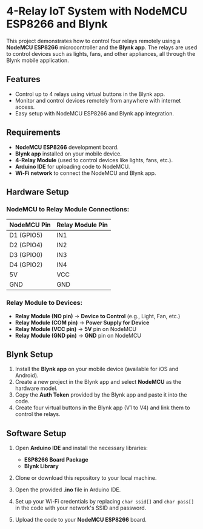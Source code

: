# 4-Relay IoT System with NodeMCU ESP8266 and Blynk

This project demonstrates how to control four relays remotely using a **NodeMCU ESP8266** microcontroller and the **Blynk app**. The relays are used to control devices such as lights, fans, and other appliances, all through the Blynk mobile application.

## Features
- Control up to 4 relays using virtual buttons in the Blynk app.
- Monitor and control devices remotely from anywhere with internet access.
- Easy setup with NodeMCU ESP8266 and Blynk app integration.

## Requirements
- **NodeMCU ESP8266** development board.
- **Blynk app** installed on your mobile device.
- **4-Relay Module** (used to control devices like lights, fans, etc.).
- **Arduino IDE** for uploading code to NodeMCU.
- **Wi-Fi network** to connect the NodeMCU and Blynk app.

## Hardware Setup

### NodeMCU to Relay Module Connections:
| **NodeMCU Pin**  | **Relay Module Pin**  |
|------------------|-----------------------|
| D1 (GPIO5)       | IN1                   |
| D2 (GPIO4)       | IN2                   |
| D3 (GPIO0)       | IN3                   |
| D4 (GPIO2)       | IN4                   |
| 5V               | VCC                   |
| GND              | GND                   |

### Relay Module to Devices:
- **Relay Module (NO pin)** → **Device to Control** (e.g., Light, Fan, etc.)
- **Relay Module (COM pin)** → **Power Supply for Device**
- **Relay Module (VCC pin)** → **5V** pin on NodeMCU
- **Relay Module (GND pin)** → **GND** pin on NodeMCU

## Blynk Setup
1. Install the **Blynk app** on your mobile device (available for iOS and Android).
2. Create a new project in the Blynk app and select **NodeMCU** as the hardware model.
3. Copy the **Auth Token** provided by the Blynk app and paste it into the code.
4. Create four virtual buttons in the Blynk app (V1 to V4) and link them to control the relays.

## Software Setup

1. Open **Arduino IDE** and install the necessary libraries:
    - **ESP8266 Board Package**
    - **Blynk Library**

2. Clone or download this repository to your local machine.

3. Open the provided **.ino** file in Arduino IDE.

4. Set up your Wi-Fi credentials by replacing `char ssid[]` and `char pass[]` in the code with your network's SSID and password.

5. Upload the code to your **NodeMCU ESP8266** board.
